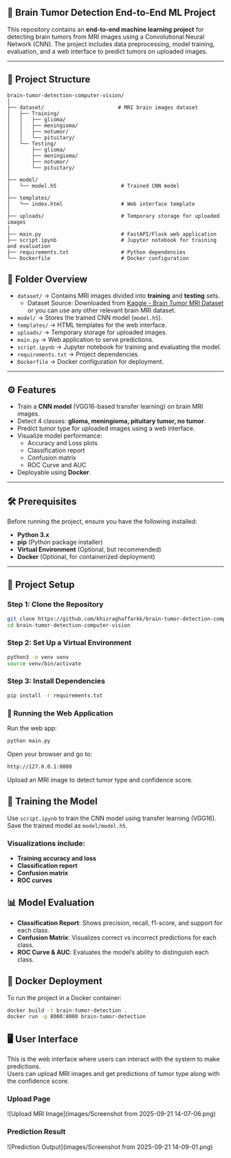 ## 🧠 Brain Tumor Detection End-to-End ML Project

This repository contains an **end-to-end machine learning project** for detecting brain tumors from MRI images using a Convolutional Neural Network (CNN). The project includes data preprocessing, model training, evaluation, and a web interface to predict tumors on uploaded images.

---

## 📁 Project Structure

```plaintext
brain-tumor-detection-computer-vision/
│
├── dataset/                        # MRI brain images dataset
│   ├── Training/
│   │   ├── glioma/
│   │   ├── meningioma/
│   │   ├── notumor/
│   │   └── pituitary/
│   └── Testing/
│       ├── glioma/
│       ├── meningioma/
│       ├── notumor/
│       └── pituitary/
│
├── model/
│   └── model.h5                     # Trained CNN model
│
├── templates/
│   └── index.html                   # Web interface template
│
├── uploads/                         # Temporary storage for uploaded images
│
├── main.py                          # FastAPI/Flask web application
├── script.ipynb                     # Jupyter notebook for training and evaluation
├── requirements.txt                 # Python dependencies
└── Dockerfile                       # Docker configuration
```

## 📂 Folder Overview

- `dataset/` → Contains MRI images divided into **training** and **testing** sets.  
  - Dataset Source: Downloaded from [Kaggle - Brain Tumor MRI Dataset](https://www.kaggle.com/datasets/masoudnickparvar/brain-tumor-mri-dataset) or you can use any other relevant brain MRI dataset. 
- `model/` → Stores the trained CNN model (`model.h5`).  
- `templates/` → HTML templates for the web interface.  
- `uploads/` → Temporary storage for uploaded images.  
- `main.py` → Web application to serve predictions.  
- `script.ipynb` → Jupyter notebook for training and evaluating the model.  
- `requirements.txt` → Project dependencies.  
- `Dockerfile` → Docker configuration for deployment.

---

## ⚙️ Features

- Train a **CNN model** (VGG16-based transfer learning) on brain MRI images.  
- Detect 4 classes: **glioma, meningioma, pituitary tumor, no tumor**.  
- Predict tumor type for uploaded images using a web interface.  
- Visualize model performance:
  - Accuracy and Loss plots
  - Classification report
  - Confusion matrix
  - ROC Curve and AUC
- Deployable using **Docker**.

---

## 🛠️ Prerequisites

Before running the project, ensure you have the following installed:

- **Python 3.x**  
- **pip** (Python package installer)  
- **Virtual Environment** (Optional, but recommended)  
- **Docker** (Optional, for containerized deployment)

---

## 🚀 Project Setup

### Step 1: Clone the Repository

```bash
git clone https://github.com/khizraghaffarkk/brain-tumor-detection-computer-vision.git
cd brain-tumor-detection-computer-vision
```
### Step 2: Set Up a Virtual Environment

```bash
python3 -m venv venv
source venv/bin/activate
```
### Step 3: Install Dependencies

```bash
pip install -r requirements.txt
```
### 🏃 Running the Web Application
Run the web app:
```bash
python main.py
```

Open your browser and go to:
```bash
http://127.0.0.1:8000
```
Upload an MRI image to detect tumor type and confidence score.

## 🧠 Training the Model

Use `script.ipynb` to train the CNN model using transfer learning (VGG16).  
Save the trained model as `model/model.h5`.

### Visualizations include:

- **Training accuracy and loss**
- **Classification report**
- **Confusion matrix**
- **ROC curves**

## 📊 Model Evaluation

- **Classification Report**: Shows precision, recall, f1-score, and support for each class.  
- **Confusion Matrix**: Visualizes correct vs incorrect predictions for each class.  
- **ROC Curve & AUC**: Evaluates the model’s ability to distinguish each class.

## 🐳 Docker Deployment

To run the project in a Docker container:

```bash
docker build -t brain-tumor-detection .
docker run -p 8000:8000 brain-tumor-detection
```

## 🖥️ User Interface

This is the web interface where users can interact with the system to make predictions.  
Users can upload MRI images and get predictions of tumor type along with the confidence score.

### Upload Page
![Upload MRI Image](images/Screenshot from 2025-09-21 14-07-06.png)

### Prediction Result
![Prediction Output](images/Screenshot from 2025-09-21 14-09-01.png)  

